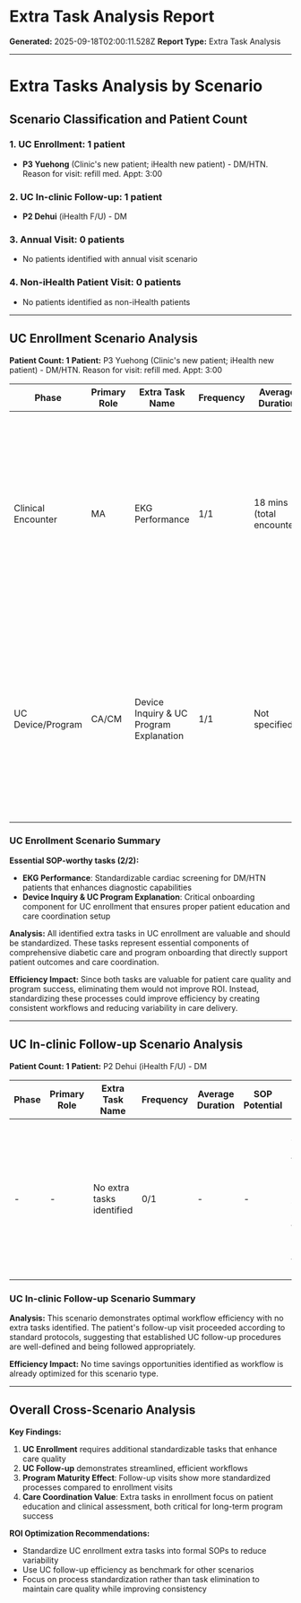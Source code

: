 # Extra Task Analysis Report

**Generated:** 2025-09-18T02:00:11.528Z
**Report Type:** Extra Task Analysis

---

# Extra Tasks Analysis by Scenario

## Scenario Classification and Patient Count

### 1. UC Enrollment: 1 patient
- **P3 Yuehong** (Clinic's new patient; iHealth new patient) - DM/HTN. Reason for visit: refill med. Appt: 3:00

### 2. UC In-clinic Follow-up: 1 patient  
- **P2 Dehui** (iHealth F/U) - DM

### 3. Annual Visit: 0 patients
- No patients identified with annual visit scenario

### 4. Non-iHealth Patient Visit: 0 patients
- No patients identified as non-iHealth patients

---

## UC Enrollment Scenario Analysis

**Patient Count: 1**
**Patient:** P3 Yuehong (Clinic's new patient; iHealth new patient) - DM/HTN. Reason for visit: refill med. Appt: 3:00

| Phase | Primary Role | Extra Task Name | Frequency | Average Duration | SOP Potential | Patient Cases |
|-------|--------------|----------------|-----------|------------------|---------------|---------------|
| Clinical Encounter | MA | EKG Performance | 1/1 | 18 mins (total encounter) | Yes | P3 Yuehong: EKG performed during comprehensive vital signs collection for new DM/HTN patient during medication refill visit, conducted alongside standard vitals, medication reconciliation, and social history gathering |
| UC Device/Program | CA/CM | Device Inquiry & UC Program Explanation | 1/1 | Not specified | Yes | P3 Yuehong: CA/CM inquired about home monitoring devices and explained UC diabetes management program as part of new patient onboarding process for DM/HTN patient seeking medication refills |

### UC Enrollment Scenario Summary

**Essential SOP-worthy tasks (2/2):**
- **EKG Performance**: Standardizable cardiac screening for DM/HTN patients that enhances diagnostic capabilities
- **Device Inquiry & UC Program Explanation**: Critical onboarding component for UC enrollment that ensures proper patient education and care coordination setup

**Analysis:** All identified extra tasks in UC enrollment are valuable and should be standardized. These tasks represent essential components of comprehensive diabetic care and program onboarding that directly support patient outcomes and care coordination.

**Efficiency Impact:** Since both tasks are valuable for patient care quality and program success, eliminating them would not improve ROI. Instead, standardizing these processes could improve efficiency by creating consistent workflows and reducing variability in care delivery.

---

## UC In-clinic Follow-up Scenario Analysis

**Patient Count: 1**
**Patient:** P2 Dehui (iHealth F/U) - DM

| Phase | Primary Role | Extra Task Name | Frequency | Average Duration | SOP Potential | Patient Cases |
|-------|--------------|----------------|-----------|------------------|---------------|---------------|
| - | - | No extra tasks identified | 0/1 | - | - | P2 Dehui: All activities followed standard SOP procedures with no additional tasks beyond routine follow-up care |

### UC In-clinic Follow-up Scenario Summary

**Analysis:** This scenario demonstrates optimal workflow efficiency with no extra tasks identified. The patient's follow-up visit proceeded according to standard protocols, suggesting that established UC follow-up procedures are well-defined and being followed appropriately.

**Efficiency Impact:** No time savings opportunities identified as workflow is already optimized for this scenario type.

---

## Overall Cross-Scenario Analysis

**Key Findings:**
1. **UC Enrollment** requires additional standardizable tasks that enhance care quality
2. **UC Follow-up** demonstrates streamlined, efficient workflows  
3. **Program Maturity Effect**: Follow-up visits show more standardized processes compared to enrollment visits
4. **Care Coordination Value**: Extra tasks in enrollment focus on patient education and clinical assessment, both critical for long-term program success

**ROI Optimization Recommendations:**
- Standardize UC enrollment extra tasks into formal SOPs to reduce variability
- Use UC follow-up efficiency as benchmark for other scenarios
- Focus on process standardization rather than task elimination to maintain care quality while improving consistency